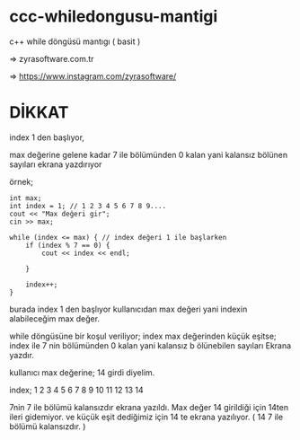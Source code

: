 # ccc-whiledongusu-mantigi
c++ while döngüsü mantıgı  ( basit )

=> zyrasoftware.com.tr



=> https://www.instagram.com/zyrasoftware/
# DİKKAT

index 1 den başlıyor,

max değerine gelene kadar 7 ile bölümünden 0 kalan yani kalansız bölünen  sayıları ekrana yazdırıyor

örnek;


	int max;
	int index = 1; // 1 2 3 4 5 6 7 8 9....
	cout << "Max değeri gir";
	cin >> max;
	
	while (index <= max) { // index değeri 1 ile başlarken
		if (index % 7 == 0) {
			cout << index << endl;

		}

		index++;
	}


burada index 1 den başlıyor
kullanıcıdan max değeri yani indexin alabileceğim max değer.


while döngüsüne bir koşul veriliyor;
     index max değerinden küçük eşitse;
        index ile 7 nin bölümünden 0 kalan yani kalansız b ölünebilen sayıları Ekrana yazdır.


kullanıcı max değerine; 14 girdi diyelim.


index; 1 2 3 4 5 6 7 8 9 10 11 12 13 14

7nin 7 ile bölümü kalansızdır ekrana yazıldı. Max değer 14 girildiği için 14ten ileri gidemiyor.
ve küçük eşit dediğimiz için 14 te ekrana yazılıyor. ( 14 7 ile bölümü kalansızdır. )
